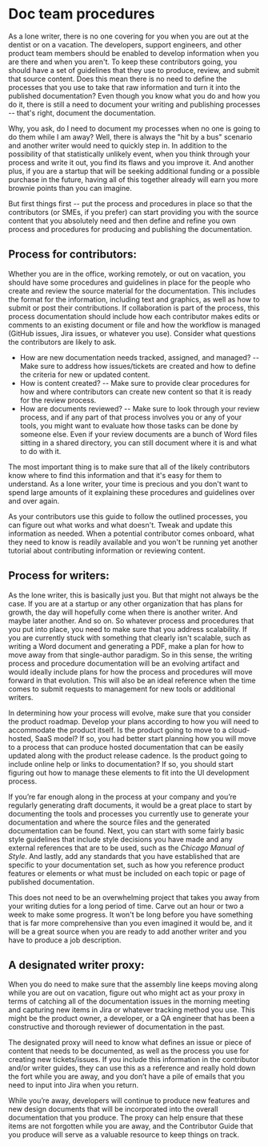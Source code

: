 
# Doc team procedures


As a lone writer, there is no one covering for you when you are out at the dentist or on a vacation. The developers, support engineers, and other product team members should be enabled to develop information when you are there and when you aren't. To keep these contributors going, you should have a set of guidelines that they use to produce, review, and submit that source content. Does this mean there is no need to define the processes that you use to take that raw information and turn it into the published documentation? Even though you know what you do and how you do it, there is still a need to document your writing and publishing processes -- that's right, document the documentation.

Why, you ask, do I need to document my processes when no one is going to do them while I am away? Well, there is always the "hit by a bus" scenario and another writer would need to quickly step in. In addition to the possibility of that statistically unlikely event, when you think through your process and write it out, you find its flaws and you improve it. And another plus, if you are a startup that will be seeking additional funding or a possible purchase in the future, having all of this together already will earn you more brownie points than you can imagine.

But first things first -- put the process and procedures in place so that the contributors (or SMEs, if you prefer) can start providing you with the source content that you absolutely need and then define and refine you own process and procedures for producing and publishing the documentation.

## Process for contributors:


Whether you are in the office, working remotely, or out on vacation, you should have some procedures and guidelines in place for the people who create and review the source material for the documentation. This includes the format for the information, including text and graphics, as well as how to submit or post their contributions. If collaboration is part of the process, this process documentation should include how each contributor makes edits or comments to an existing document or file and how the workflow is managed (GitHub issues, Jira issues, or whatever you use). Consider what questions the contributors are likely to ask.

* How are new documentation needs tracked, assigned, and managed? -- Make sure to address how issues/tickets are created and how to define the criteria for new or updated content.
* How is content created? -- Make sure to provide clear procedures for how and where contributors can create new content so that it is ready for the review process.
* How are documents reviewed? -- Make sure to look through your review process, and if any part of that process involves you or any of your tools, you might want to evaluate how those tasks can be done by someone else. Even if your review documents are a bunch of Word files sitting in a shared directory, you can still document where it is and what to do with it.

The most important thing is to make sure that all of the likely contributors know where to find this information and that it's easy for them to understand. As a lone writer, your time is precious and you don't want to spend large amounts of it explaining these procedures and guidelines over and over again.

As your contributors use this guide to follow the outlined processes, you can figure out what works and what doesn't. Tweak and update this information as needed. When a potential contributor comes onboard, what they need to know is readily available and you won't be running yet another tutorial about contributing information or reviewing content.

## Process for writers:


As the lone writer, this is basically just you. But that might not always be the case. If you are at a startup or any other organization that has plans for growth, the day will hopefully come when there is another writer. And maybe later another. And so on. So whatever process and procedures that you put into place, you need to make sure that you address scalability. If you are currently stuck with something that clearly isn't scalable, such as writing a Word document and generating a PDF, make a plan for how to move away from that single-author paradigm. So in this sense, the writing process and procedure documentation will be an evolving artifact and would ideally include plans for how the process and procedures will move forward in that evolution. This will also be an ideal reference when the time comes to submit requests to management for new tools or additional writers.

In determining how your process will evolve, make sure that you consider the product roadmap. Develop your plans according to how you will need to accommodate the product itself. Is the product going to move to a cloud-hosted, SaaS model? If so, you had better start planning how you will move to a process that can produce hosted documentation that can be easily updated along with the product release cadence. Is the product going to include online help or links to documentation? If so, you should start figuring out how to manage these elements to fit into the UI development process.

If you’re far enough along in the process at your company and you’re regularly generating draft documents, it would be a great place to start by documenting the tools and processes you currently use to generate your documentation and where the source files and the generated documentation can be found. Next, you can start with some fairly basic style guidelines that include style decisions you have made and any external references that are to be used, such as the *Chicago Manual of Style*. And lastly, add any standards that you have established that are specific to your documentation set, such as how you reference product features or elements or what must be included on each topic or page of published documentation.

This does not need to be an overwhelming project that takes you away from your writing duties for a long period of time. Carve out an hour or two a week to make some progress. It won't be long before you have something that is far more comprehensive than you even imagined it would be, and it will be a great source when you are ready to add another writer and you have to produce a job description.

## A designated writer proxy:

When you do need to make sure that the assembly line keeps moving along while you are out on vacation, figure out who might act as your proxy in terms of catching all of the documentation issues in the morning meeting and capturing new items in Jira or whatever tracking method you use. This might be the product owner, a developer, or a QA engineer that has been a constructive and thorough reviewer of documentation in the past.

The designated proxy will need to know what defines an issue or piece of content that needs to be documented, as well as the process you use for creating new tickets/issues. If you include this information in the contributor and/or writer guides, they can use this as a reference and really hold down the fort while you are away, and you don’t have a pile of emails that you need to input into Jira when you return.

While you’re away, developers will continue to produce new features and new design documents that will be incorporated into the overall documentation that you produce. The proxy can help ensure that these items are not forgotten while you are away, and the Contributor Guide that you produce will serve as a valuable resource to keep things on track.
